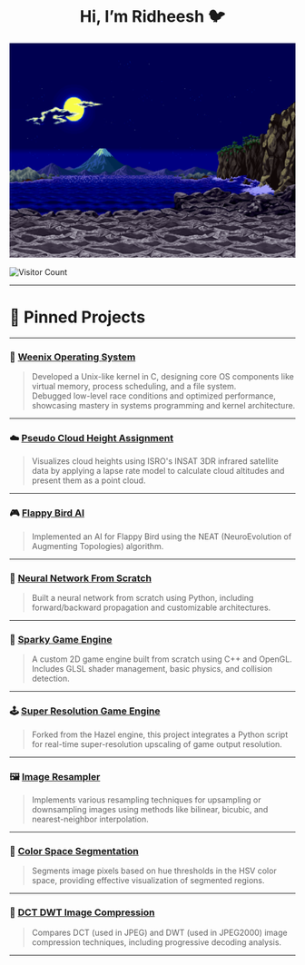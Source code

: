 <div align="center">
<h1> Hi, I’m Ridheesh 🐦 </h1> 
</div>

<img src="https://github.com/RidheeshAmarthya/RidheeshAmarthya/blob/main/wallpaper.gif">

![Visitor Count](https://profile-counter.glitch.me/{RidheeshAmarthya}/count.svg)


---

# 📌 **Pinned Projects**

---

### 🌌 **[Weenix Operating System](https://github.com/RidheeshAmarthya/weenix-public)**  
> Developed a Unix-like kernel in C, designing core OS components like virtual memory, process scheduling, and a file system.  
> Debugged low-level race conditions and optimized performance, showcasing mastery in systems programming and kernel architecture.

---

### ☁️ **[Pseudo Cloud Height Assignment](https://github.com/RidheeshAmarthya/Pseudo-Cloud-Height-Assignment-ISRO)**  
> Visualizes cloud heights using ISRO's INSAT 3DR infrared satellite data by applying a lapse rate model to calculate cloud altitudes and present them as a point cloud.

---

### 🎮 **[Flappy Bird AI](https://github.com/RidheeshAmarthya/Flappy-Bird-AI)**  
> Implemented an AI for Flappy Bird using the NEAT (NeuroEvolution of Augmenting Topologies) algorithm.

---

### 🧠 **[Neural Network From Scratch](https://github.com/RidheeshAmarthya/Neural_Network)**  
> Built a neural network from scratch using Python, including forward/backward propagation and customizable architectures.

---

### 🚀 **[Sparky Game Engine](https://github.com/RidheeshAmarthya/Spark)**  
> A custom 2D game engine built from scratch using C++ and OpenGL.  
> Includes GLSL shader management, basic physics, and collision detection.

---

### 🕹️ **[Super Resolution Game Engine](https://github.com/RidheeshAmarthya/Tookivi)**  
> Forked from the Hazel engine, this project integrates a Python script for real-time super-resolution upscaling of game output resolution.

---

### 🖼️ **[Image Resampler](https://github.com/RidheeshAmarthya/image-resampler)**  
> Implements various resampling techniques for upsampling or downsampling images using methods like bilinear, bicubic, and nearest-neighbor interpolation.

---

### 🎨 **[Color Space Segmentation](https://github.com/RidheeshAmarthya/color-space-segmentation)**  
> Segments image pixels based on hue thresholds in the HSV color space, providing effective visualization of segmented regions.

---

### 🔗 **[DCT DWT Image Compression](https://github.com/RidheeshAmarthya/DCT-DWT-compression)**  
> Compares DCT (used in JPEG) and DWT (used in JPEG2000) image compression techniques, including progressive decoding analysis.

---
